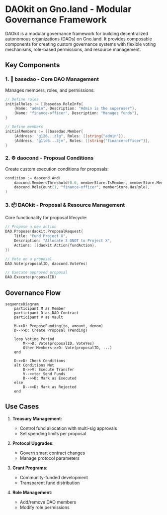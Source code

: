 # DAOkit on Gno.land - Modular Governance Framework

DAOkit is a modular governance framework for building decentralized autonomous organizations (DAOs) on Gno.land. It provides composable components for creating custom governance systems with flexible voting mechanisms, role-based permissions, and resource management.

## Key Components

### 1. 🧱 basedao - Core DAO Management
Manages members, roles, and permissions:

```go
// Define roles
initialRoles := []basedao.RoleInfo{
    {Name: "admin", Description: "Admin is the superuser"},
    {Name: "finance-officer", Description: "Manages funds"},
}

// Define members
initialMembers := []basedao.Member{
    {Address: "g126...zlg", Roles: []string{"admin"}},
    {Address: "g1ld6...3jv", Roles: []string{"finance-officer"}},
}
```

### 2. ⚙️ daocond - Proposal Conditions
Create custom execution conditions for proposals:

```go
condition := daocond.And(
    daocond.MembersThreshold(0.6, memberStore.IsMember, memberStore.MembersCount),
    daocond.RoleCount(1, "finance-officer", memberStore.HasRole),
)
```

### 3. 📦 DAOkit - Proposal & Resource Management
Core functionality for proposal lifecycle:

```go
// Propose a new action
DAO.Propose(daokit.ProposalRequest{
    Title: "Fund Project X",
    Description: "Allocate 3 GNOT to Project X",
    Actions: []daokit.Action{fundAction},
})

// Vote on a proposal
DAO.Vote(proposalID, daocond.VoteYes)

// Execute approved proposal
DAO.Execute(proposalID)
```

## Governance Flow

```mermaid
sequenceDiagram
    participant M as Member
    participant D as DAO Contract
    participant V as Vault
    
    M->>D: ProposeFunding(to, amount, denom)
    D-->>D: Create Proposal (Pending)
    
    loop Voting Period
        M->>D: Vote(proposalID, VoteYes)
        Other Members->>D: Vote(proposalID, ...)
    end
    
    D->>D: Check Conditions
    alt Conditions Met
        D->>V: Execute Transfer
        V-->>to: Send Funds
        D-->>D: Mark as Executed
    else
        D-->>D: Mark as Rejected
    end
```
## Use Cases

1. **Treasury Management**: 
   - Control fund allocation with multi-sig approvals
   - Set spending limits per proposal

2. **Protocol Upgrades**:
   - Govern smart contract changes
   - Manage protocol parameters

3. **Grant Programs**:
   - Community-funded development
   - Transparent fund distribution

4. **Role Management**:
   - Add/remove DAO members
   - Modify role permissions